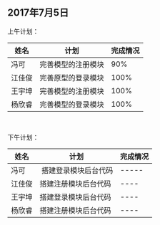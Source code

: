 ## 2017年7月5日

上午计划：

姓名 | 计划 | 完成情况
----|------|----
冯可 |  完善模型的注册模块 | 90%
江佳俊 | 完善原型的登录模块 | 100%
王宇坤 | 完善模型的注册模块 | 100%
杨欣睿 | 完善模型的登录模块 | 100%

<br/>

下午计划：

姓名 | 计划 | 完成情况
----|------|----
冯可  |  搭建登录模块后台代码 | -----
江佳俊 |  搭建注册模块后台代码| ----
王宇坤 |  搭建登录模块后台代码| ----
杨欣睿 |  搭建注册模块后台代码| ----
